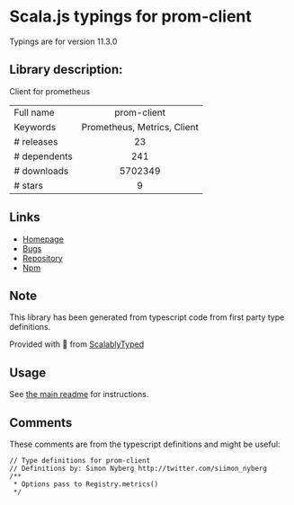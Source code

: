 
# Scala.js typings for prom-client

Typings are for version 11.3.0

## Library description:
Client for prometheus

|                    |                 |
| ------------------ | :-------------: |
| Full name          | prom-client |
| Keywords           | Prometheus, Metrics, Client |
| # releases         | 23 |
| # dependents       | 241 |
| # downloads        | 5702349 |
| # stars            | 9 |

## Links
- [Homepage](https://github.com/siimon/prom-client)
- [Bugs](https://github.com/siimon/prom-client/issues)
- [Repository](https://github.com/siimon/prom-client)
- [Npm](https://www.npmjs.com/package/prom-client)
    


## Note
This library has been generated from typescript code from first party type definitions.

Provided with :purple_heart: from [ScalablyTyped](https://github.com/oyvindberg/ScalablyTyped)

## Usage
See [the main readme](../../readme.md) for instructions.

## Comments

These comments are from the typescript definitions and might be useful:
```
// Type definitions for prom-client
// Definitions by: Simon Nyberg http://twitter.com/siimon_nyberg
/**
 * Options pass to Registry.metrics()
 */

```

